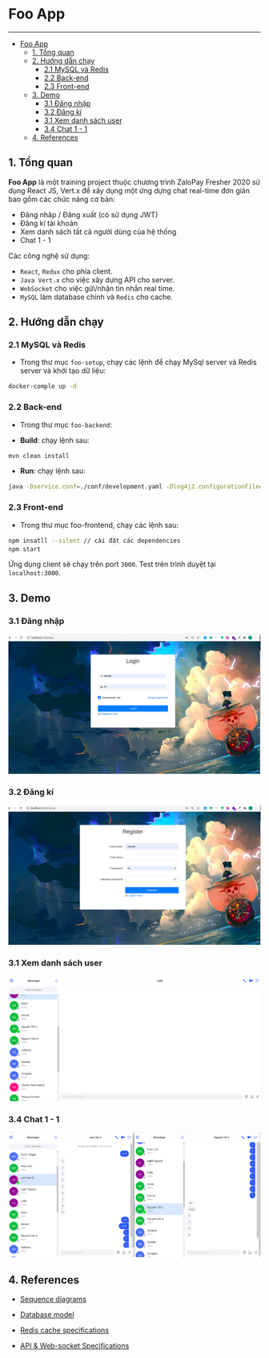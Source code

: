 # Foo App

---------------

- [Foo App](#foo-app)
  - [1. Tổng quan](#1-tổng-quan)
  - [2. Hướng dẫn chạy](#2-hướng-dẫn-chạy)
    - [2.1 MySQL và Redis](#21-mysql-và-redis)
    - [2.2 Back-end](#22-back-end)
    - [2.3 Front-end](#23-front-end)
  - [3. Demo](#3-demo)
    - [3.1 Đăng nhập](#31-đăng-nhập)
    - [3.2 Đăng kí](#32-đăng-kí)
    - [3.1 Xem danh sách user](#31-xem-danh-sách-user)
    - [3.4 Chat 1 - 1](#34-chat-1---1)
  - [4. References](#4-references)

## 1. Tổng quan

**Foo App** là một training project  thuộc chương trình  ZaloPay Fresher 2020 sử dụng React JS, Vert.x để xây dụng một ứng dựng chat real-time đơn giản bao gồm các chức năng cơ bản:

- Đăng nhâp / Đăng xuất (có sử dụng JWT)
- Đăng kí tài khoản
- Xem danh sách tất cả người dùng của hệ thống
- Chat 1 - 1

Các công nghệ sử dụng:

- `React`, `Redux` cho phía client.
- `Java Vert.x` cho việc xây dựng API cho server.
- `WebSocket` cho việc gửi/nhận tin nhắn real time.
- `MySQL` làm database chính và `Redis` cho cache.

## 2. Hướng dẫn chạy

### 2.1 MySQL và Redis

- Trong thư mục `foo-setup`, chạy các lệnh để chạy MySql server và Redis server và khởi tạo dữ liệu:

```bash
docker-comple up -d
```

### 2.2 Back-end

- Trong thư mục `foo-backend`:

- **Build**: chạy lệnh sau:

```bash
mvn clean install
```

- **Run**: chạy lệnh sau:

```bash
java -Dservice.conf=./conf/development.yaml -Dlog4j2.configurationFile=./conf/log4j2.xml -Dredis.conf=./conf/redis.yaml -cp target/foo-backend-1.0-SNAPSHOT.jar vn.zalopay.phucvt.fooapp.Runner
```

### 2.3 Front-end

- Trong thư mục foo-frontend, chạy các lệnh sau:

```bash
npm insatll --silent // cài đặt các dependencies
npm start
```

Ứng dụng client sẽ chạy trên port `3000`. Test trên trình duyệt tại `localhost:3000`.

## 3. Demo

### 3.1 Đăng nhập

![login](imgs/login.png)

### 3.2 Đăng kí

![register](imgs/register.png)

### 3.1 Xem danh sách user

![view-user-list](imgs/view-user-list.png)

### 3.4 Chat 1 - 1

![chat-1-1](imgs/chat-one-one.png)

## 4. References

- [Sequence diagrams](docs/sequence-diagrams.md)

- [Database model](docs/database-model.md)

- [Redis cache specifications](docs/cache-specifications.md)

- [API & Web-socket Specifications](https://app.swaggerhub.com/apis/NoRaDoMi/Foo_Chat_Application/1.0.0)
